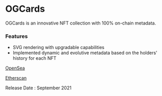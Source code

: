 # OGCards

OGCards is an innovative NFT collection with 100% on-chain metadata.

### Features

- SVG rendering with upgradable capabilities
- Implemented dynamic and evolutive metadata based on the holders' history for each NFT

[OpenSea](https://opensea.io/collection/ogcards)

[Etherscan](https://etherscan.io/address/0x96aaf5008913c3ae12541f6ea7717c9a0dd74f4d)

Release Date : September 2021